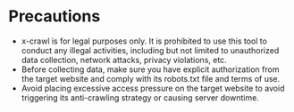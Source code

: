 # Precautions

- x-crawl is for legal purposes only. It is prohibited to use this tool to conduct any illegal activities, including but not limited to unauthorized data collection, network attacks, privacy violations, etc.
- Before collecting data, make sure you have explicit authorization from the target website and comply with its robots.txt file and terms of use.
- Avoid placing excessive access pressure on the target website to avoid triggering its anti-crawling strategy or causing server downtime.
